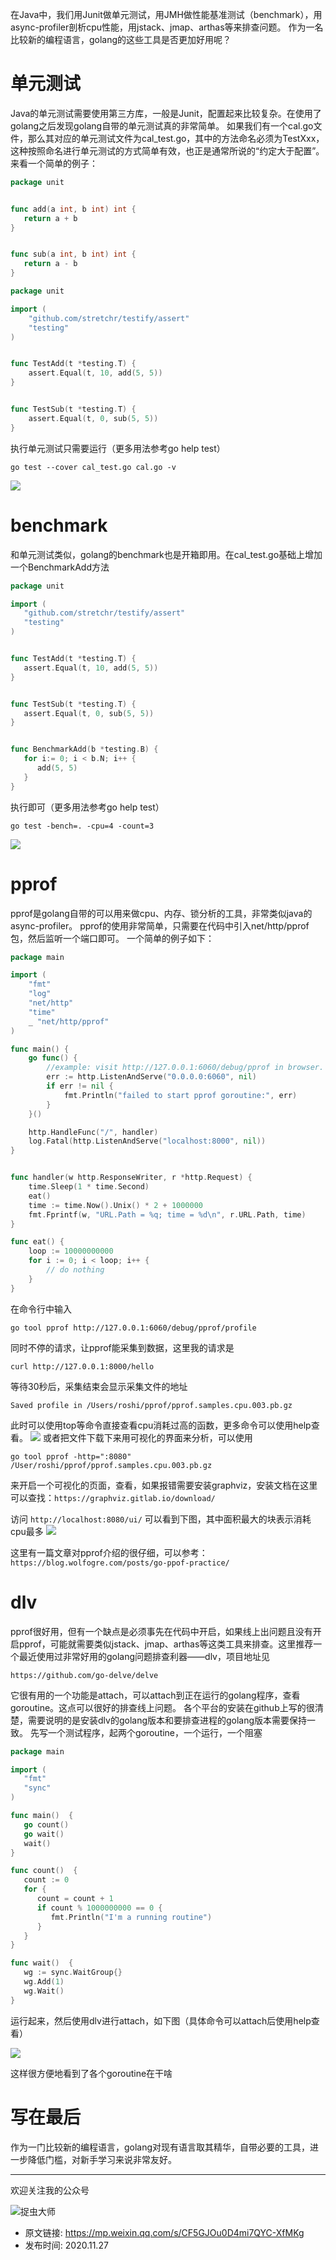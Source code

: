 在Java中，我们用Junit做单元测试，用JMH做性能基准测试（benchmark），用async-profiler剖析cpu性能，用jstack、jmap、arthas等来排查问题。
作为一名比较新的编程语言，golang的这些工具是否更加好用呢？

# 单元测试
Java的单元测试需要使用第三方库，一般是Junit，配置起来比较复杂。在使用了golang之后发现golang自带的单元测试真的非常简单。
如果我们有一个cal.go文件，那么其对应的单元测试文件为cal_test.go，其中的方法命名必须为TestXxx，这种按照命名进行单元测试的方式简单有效，也正是通常所说的“约定大于配置”。
来看一个简单的例子：

```go
package unit


func add(a int, b int) int {
   return a + b
}


func sub(a int, b int) int {
   return a - b
}
```

```go
package unit

import (
    "github.com/stretchr/testify/assert"
    "testing"
)


func TestAdd(t *testing.T) {
    assert.Equal(t, 10, add(5, 5))
}


func TestSub(t *testing.T) {
    assert.Equal(t, 0, sub(5, 5))
}
```
执行单元测试只需要运行（更多用法参考go help test）

```
go test --cover cal_test.go cal.go -v
```
![](img1.jpg)

# benchmark
和单元测试类似，golang的benchmark也是开箱即用。在cal_test.go基础上增加一个BenchmarkAdd方法
```go
package unit

import (
   "github.com/stretchr/testify/assert"
   "testing"
)


func TestAdd(t *testing.T) {
   assert.Equal(t, 10, add(5, 5))
}


func TestSub(t *testing.T) {
   assert.Equal(t, 0, sub(5, 5))
}


func BenchmarkAdd(b *testing.B) {
   for i:= 0; i < b.N; i++ {
      add(5, 5)
   }
}
```
执行即可（更多用法参考go help test）

```
go test -bench=. -cpu=4 -count=3
```
![](img2.jpg)

# pprof
pprof是golang自带的可以用来做cpu、内存、锁分析的工具，非常类似java的async-profiler。
pprof的使用非常简单，只需要在代码中引入net/http/pprof包，然后监听一个端口即可。
一个简单的例子如下：
```go
package main

import (
    "fmt"
    "log"
    "net/http"
    "time"
    _ "net/http/pprof"
)

func main() {
    go func() {
        //example: visit http://127.0.0.1:6060/debug/pprof in browser.
        err := http.ListenAndServe("0.0.0.0:6060", nil)
        if err != nil {
            fmt.Println("failed to start pprof goroutine:", err)
        }
    }()

    http.HandleFunc("/", handler)
    log.Fatal(http.ListenAndServe("localhost:8000", nil))
}


func handler(w http.ResponseWriter, r *http.Request) {
    time.Sleep(1 * time.Second)
    eat()
    time := time.Now().Unix() * 2 + 1000000
    fmt.Fprintf(w, "URL.Path = %q; time = %d\n", r.URL.Path, time)
}

func eat() {
    loop := 10000000000
    for i := 0; i < loop; i++ {
        // do nothing
    }
}
```
在命令行中输入
```
go tool pprof http://127.0.0.1:6060/debug/pprof/profile
```
同时不停的请求，让pprof能采集到数据，这里我的请求是
```
curl http://127.0.0.1:8000/hello
```
等待30秒后，采集结束会显示采集文件的地址
```
Saved profile in /Users/roshi/pprof/pprof.samples.cpu.003.pb.gz
```
此时可以使用top等命令直接查看cpu消耗过高的函数，更多命令可以使用help查看。
![](img3.jpg)
或者把文件下载下来用可视化的界面来分析，可以使用
```
go tool pprof -http=":8080" /User/roshi/pprof/pprof.samples.cpu.003.pb.gz
```
来开启一个可视化的页面，查看，如果报错需要安装graphviz，安装文档在这里可以查找：`https://graphviz.gitlab.io/download/`

访问 `http://localhost:8080/ui/` 可以看到下图，其中面积最大的块表示消耗cpu最多
![](img4.jpg)

这里有一篇文章对pprof介绍的很仔细，可以参考：`https://blog.wolfogre.com/posts/go-ppof-practice/`

# dlv
pprof很好用，但有一个缺点是必须事先在代码中开启，如果线上出问题且没有开启pprof，可能就需要类似jstack、jmap、arthas等这类工具来排查。这里推荐一个最近使用过非常好用的golang问题排查利器——dlv，项目地址见

`https://github.com/go-delve/delve`

它很有用的一个功能是attach，可以attach到正在运行的golang程序，查看goroutine。这点可以很好的排查线上问题。
各个平台的安装在github上写的很清楚，需要说明的是安装dlv的golang版本和要排查进程的golang版本需要保持一致。
先写一个测试程序，起两个goroutine，一个运行，一个阻塞

```go
package main

import (
   "fmt"
   "sync"
)

func main()  {
   go count()
   go wait()
   wait()
}

func count()  {
   count := 0
   for {
      count = count + 1
      if count % 1000000000 == 0 {
         fmt.Println("I'm a running routine")
      }
   }
}

func wait()  {
   wg := sync.WaitGroup{}
   wg.Add(1)
   wg.Wait()
}
```
运行起来，然后使用dlv进行attach，如下图（具体命令可以attach后使用help查看）

![](img5.jpg)

这样很方便地看到了各个goroutine在干啥

# 写在最后
作为一门比较新的编程语言，golang对现有语言取其精华，自带必要的工具，进一步降低门槛，对新手学习来说非常友好。

---

欢迎关注我的公众号

![捉虫大师](../../qrcode_small.jpg)

- 原文链接: https://mp.weixin.qq.com/s/CF5GJOu0D4mi7QYC-XfMKg
- 发布时间: 2020.11.27









